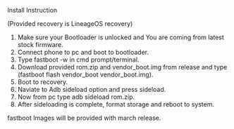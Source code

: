 Install Instruction

(Provided recovery is LineageOS recovery)

1. Make sure your Bootloader is unlocked and You are coming from latest stock firmware.
2. Connect phone to pc and boot to bootloader.
3. Type fastboot -w in cmd prompt/terminal.
4. Download provided rom.zip and vendor_boot.img from release and type (fastboot flash vendor_boot vendor_boot.img).
5. Boot to recovery.
6. Naviate to Adb sideload option and press sideload.
7. Now from pc type adb sideload rom.zip.
8. After sideloading is complete, format storage and reboot to system.

fastboot Images will be provided with march release.
